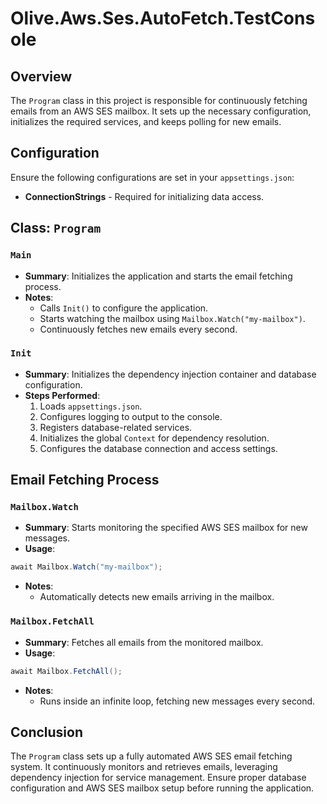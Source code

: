 # Olive.Aws.Ses.AutoFetch.TestConsole

## Overview
The `Program` class in this project is responsible for continuously fetching emails from an AWS SES mailbox. It sets up the necessary configuration, initializes the required services, and keeps polling for new emails.

## Configuration
Ensure the following configurations are set in your `appsettings.json`:
- **ConnectionStrings** - Required for initializing data access. 

## Class: `Program`

### `Main`
- **Summary**: Initializes the application and starts the email fetching process. 
- **Notes**:
  - Calls `Init()` to configure the application.
  - Starts watching the mailbox using `Mailbox.Watch("my-mailbox")`.
  - Continuously fetches new emails every second.

### `Init`
- **Summary**: Initializes the dependency injection container and database configuration. 
- **Steps Performed**:
  1. Loads `appsettings.json`.
  2. Configures logging to output to the console.
  3. Registers database-related services.
  4. Initializes the global `Context` for dependency resolution.
  5. Configures the database connection and access settings.

## Email Fetching Process

### `Mailbox.Watch` 
- **Summary**: Starts monitoring the specified AWS SES mailbox for new messages.
- **Usage**:
```csharp
await Mailbox.Watch("my-mailbox");
```
- **Notes**:
  - Automatically detects new emails arriving in the mailbox.

### `Mailbox.FetchAll`
- **Summary**: Fetches all emails from the monitored mailbox.
- **Usage**:
```csharp
await Mailbox.FetchAll();
```
- **Notes**:
  - Runs inside an infinite loop, fetching new messages every second. 

## Conclusion
The `Program` class sets up a fully automated AWS SES email fetching system. It continuously monitors and retrieves emails, leveraging dependency injection for service management. Ensure proper database configuration and AWS SES mailbox setup before running the application.